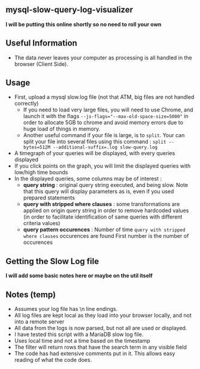mysql-slow-query-log-visualizer
----------

**I will be putting this online shortly so no need to roll your own**

## Useful Information
- The data never leaves your computer as processing is all handled in the browser (Client Side).

## Usage
- First, upload a mysql slow.log file (not that ATM, big files are not handled correctly)
  - If you need to load very large files, you will need to use Chrome, and launch it with the flags `--js-flags="--max-old-space-size=5000"` in order to
  allocate 5GB to chrome and avoid memory errors due to huge load of things in memory.
  - Another useful command if your file is large, is to `split`. Your can split your file into several files using this command : `split --bytes=512M --additional-suffix=.log slow-query.log`
- A timegraph of your queries will be displayed, with every queries displayed
- If you click points on the graph, you will limit the displayed queries with low/high time bounds
- In the displayed queries, some columns may be of interest :
  - **query string** : original query string executed, and being slow. Note that this query will display parameters
   as is, even if you used prepared statements
  - **query with stripped where clauses** : some transformations are applied on origin query string in order
   to remove hardcoded values (in order to facilitate identification of same queries with different criteria values)
  - **query pattern occurences** : Number of time `query with stripped where clauses` occurences are found
   First number is the number of occurences

## Getting the Slow Log file
**I will add some basic notes here or maybe on the util itself**

## Notes (temp)
- Assumes your log file has \n line endings.
- All log files are kept local as they load into your browser locally, and not into a remote server
- All data from the logs is now parsed, but not all are used or displayed.
- I have tested this script with a MariaDB slow log file.
- Uses local time and not a time based on the timestamp
- The filter will return rows that have the search term in any visible field
- The code has had extensive comments put in it. This allows easy reading of what the code does.
